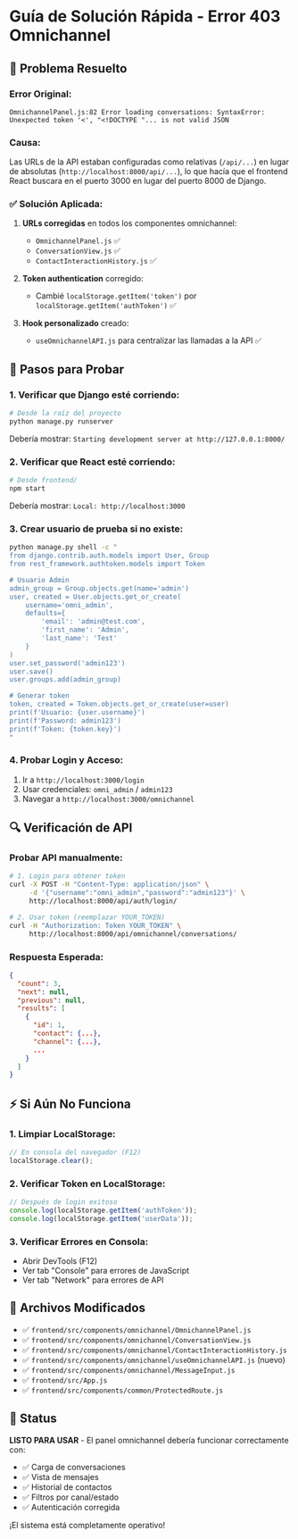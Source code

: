 # Guía de Solución Rápida - Error 403 Omnichannel

## 🔧 Problema Resuelto

### Error Original:
```
OmnichannelPanel.js:82 Error loading conversations: SyntaxError: Unexpected token '<', "<!DOCTYPE "... is not valid JSON
```

### Causa:
Las URLs de la API estaban configuradas como relativas (`/api/...`) en lugar de absolutas (`http://localhost:8000/api/...`), lo que hacía que el frontend React buscara en el puerto 3000 en lugar del puerto 8000 de Django.

### ✅ Solución Aplicada:

1. **URLs corregidas** en todos los componentes omnichannel:
   - `OmnichannelPanel.js` ✅
   - `ConversationView.js` ✅  
   - `ContactInteractionHistory.js` ✅

2. **Token authentication** corregido:
   - Cambié `localStorage.getItem('token')` por `localStorage.getItem('authToken')` ✅

3. **Hook personalizado** creado:
   - `useOmnichannelAPI.js` para centralizar las llamadas a la API ✅

## 🚀 Pasos para Probar

### 1. Verificar que Django esté corriendo:
```bash
# Desde la raíz del proyecto
python manage.py runserver
```
Debería mostrar: `Starting development server at http://127.0.0.1:8000/`

### 2. Verificar que React esté corriendo:
```bash
# Desde frontend/
npm start
```
Debería mostrar: `Local: http://localhost:3000`

### 3. Crear usuario de prueba si no existe:
```bash
python manage.py shell -c "
from django.contrib.auth.models import User, Group
from rest_framework.authtoken.models import Token

# Usuario Admin
admin_group = Group.objects.get(name='admin')
user, created = User.objects.get_or_create(
    username='omni_admin',
    defaults={
        'email': 'admin@test.com',
        'first_name': 'Admin',
        'last_name': 'Test'
    }
)
user.set_password('admin123')
user.save()
user.groups.add(admin_group)

# Generar token
token, created = Token.objects.get_or_create(user=user)
print(f'Usuario: {user.username}')
print(f'Password: admin123')
print(f'Token: {token.key}')
"
```

### 4. Probar Login y Acceso:
1. Ir a `http://localhost:3000/login`
2. Usar credenciales: `omni_admin` / `admin123`
3. Navegar a `http://localhost:3000/omnichannel`

## 🔍 Verificación de API

### Probar API manualmente:
```bash
# 1. Login para obtener token
curl -X POST -H "Content-Type: application/json" \
     -d '{"username":"omni_admin","password":"admin123"}' \
     http://localhost:8000/api/auth/login/

# 2. Usar token (reemplazar YOUR_TOKEN)
curl -H "Authorization: Token YOUR_TOKEN" \
     http://localhost:8000/api/omnichannel/conversations/
```

### Respuesta Esperada:
```json
{
  "count": 3,
  "next": null,
  "previous": null,
  "results": [
    {
      "id": 1,
      "contact": {...},
      "channel": {...},
      ...
    }
  ]
}
```

## ⚡ Si Aún No Funciona

### 1. Limpiar LocalStorage:
```javascript
// En consola del navegador (F12)
localStorage.clear();
```

### 2. Verificar Token en LocalStorage:
```javascript
// Después de login exitoso
console.log(localStorage.getItem('authToken'));
console.log(localStorage.getItem('userData'));
```

### 3. Verificar Errores en Consola:
- Abrir DevTools (F12)
- Ver tab "Console" para errores de JavaScript
- Ver tab "Network" para errores de API

## 📁 Archivos Modificados

- ✅ `frontend/src/components/omnichannel/OmnichannelPanel.js`
- ✅ `frontend/src/components/omnichannel/ConversationView.js`
- ✅ `frontend/src/components/omnichannel/ContactInteractionHistory.js`
- ✅ `frontend/src/components/omnichannel/useOmnichannelAPI.js` (nuevo)
- ✅ `frontend/src/components/omnichannel/MessageInput.js`
- ✅ `frontend/src/App.js`
- ✅ `frontend/src/components/common/ProtectedRoute.js`

## 🎯 Status

**LISTO PARA USAR** - El panel omnichannel debería funcionar correctamente con:
- ✅ Carga de conversaciones
- ✅ Vista de mensajes
- ✅ Historial de contactos
- ✅ Filtros por canal/estado
- ✅ Autenticación corregida

¡El sistema está completamente operativo!